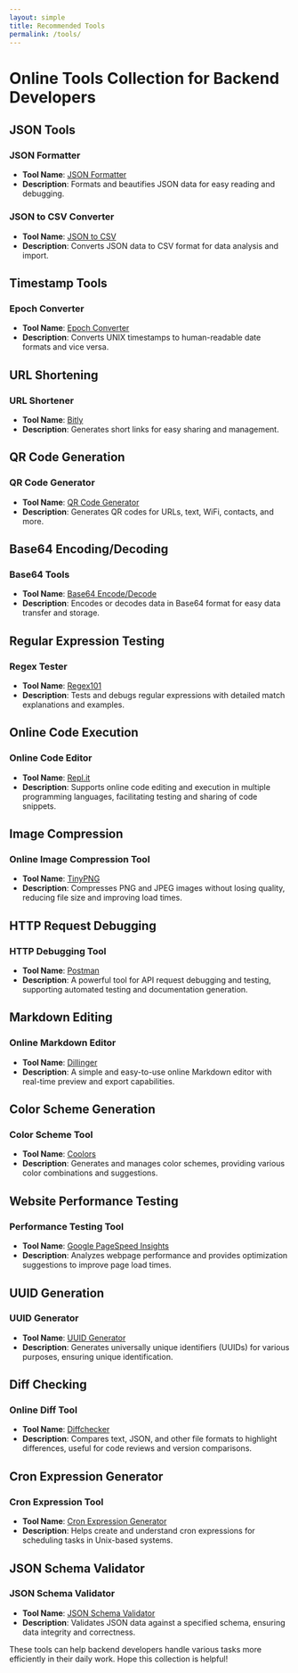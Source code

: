 ```yaml
---
layout: simple
title: Recommended Tools
permalink: /tools/
---
```

# Online Tools Collection for Backend Developers
## JSON Tools
### JSON Formatter
- **Tool Name**: [JSON Formatter](https://jsonformatter.org/)
- **Description**: Formats and beautifies JSON data for easy reading and debugging.

### JSON to CSV Converter
- **Tool Name**: [JSON to CSV](https://json-csv.com/)
- **Description**: Converts JSON data to CSV format for data analysis and import.

## Timestamp Tools
### Epoch Converter
- **Tool Name**: [Epoch Converter](https://www.epochconverter.com/)
- **Description**: Converts UNIX timestamps to human-readable date formats and vice versa.

## URL Shortening
### URL Shortener
- **Tool Name**: [Bitly](https://bitly.com/)
- **Description**: Generates short links for easy sharing and management.

## QR Code Generation
### QR Code Generator
- **Tool Name**: [QR Code Generator](https://www.qr-code-generator.com/)
- **Description**: Generates QR codes for URLs, text, WiFi, contacts, and more.

## Base64 Encoding/Decoding
### Base64 Tools
- **Tool Name**: [Base64 Encode/Decode](https://www.base64encode.org/)
- **Description**: Encodes or decodes data in Base64 format for easy data transfer and storage.

## Regular Expression Testing
### Regex Tester
- **Tool Name**: [Regex101](https://regex101.com/)
- **Description**: Tests and debugs regular expressions with detailed match explanations and examples.

## Online Code Execution
### Online Code Editor
- **Tool Name**: [Repl.it](https://repl.it/)
- **Description**: Supports online code editing and execution in multiple programming languages, facilitating testing and sharing of code snippets.

## Image Compression
### Online Image Compression Tool
- **Tool Name**: [TinyPNG](https://tinypng.com/)
- **Description**: Compresses PNG and JPEG images without losing quality, reducing file size and improving load times.

## HTTP Request Debugging
### HTTP Debugging Tool
- **Tool Name**: [Postman](https://www.postman.com/)
- **Description**: A powerful tool for API request debugging and testing, supporting automated testing and documentation generation.

## Markdown Editing
### Online Markdown Editor
- **Tool Name**: [Dillinger](https://dillinger.io/)
- **Description**: A simple and easy-to-use online Markdown editor with real-time preview and export capabilities.

## Color Scheme Generation
### Color Scheme Tool
- **Tool Name**: [Coolors](https://coolors.co/)
- **Description**: Generates and manages color schemes, providing various color combinations and suggestions.

## Website Performance Testing
### Performance Testing Tool
- **Tool Name**: [Google PageSpeed Insights](https://developers.google.com/speed/pagespeed/insights/)
- **Description**: Analyzes webpage performance and provides optimization suggestions to improve page load times.

## UUID Generation
### UUID Generator
- **Tool Name**: [UUID Generator](https://www.uuidgenerator.net/)
- **Description**: Generates universally unique identifiers (UUIDs) for various purposes, ensuring unique identification.

## Diff Checking
### Online Diff Tool
- **Tool Name**: [Diffchecker](https://www.diffchecker.com/)
- **Description**: Compares text, JSON, and other file formats to highlight differences, useful for code reviews and version comparisons.

## Cron Expression Generator
### Cron Expression Tool
- **Tool Name**: [Cron Expression Generator](https://crontab.guru/)
- **Description**: Helps create and understand cron expressions for scheduling tasks in Unix-based systems.

## JSON Schema Validator
### JSON Schema Validator
- **Tool Name**: [JSON Schema Validator](https://jsonschemavalidator.net/)
- **Description**: Validates JSON data against a specified schema, ensuring data integrity and correctness.

These tools can help backend developers handle various tasks more efficiently in their daily work. Hope this collection is helpful!